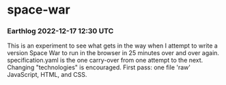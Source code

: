 # space-war

### Earthlog 2022-12-17 12:30 UTC
This is an experiment to see what gets in the way when I attempt to write a version Space War to run in the browser in 25 minutes over and over again. specification.yaml is the one carry-over from one attempt to the next. Changing "technologies" is encouraged. First pass: one file 'raw' JavaScript, HTML, and CSS.

